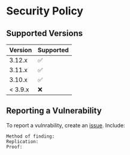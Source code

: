 # Security Policy

## Supported Versions

| Version | Supported          |
| ------- | ------------------ |
| 3.12.x  | ✅|
| 3.11.x  | ✅|
| 3.10.x   | ✅|
| < 3.9.x   | ❌|

## Reporting a Vulnerability

To report a vulnrability, create an [issue](https://github.com/How2PlayGithub/python-basics/issues). Include:
```
Method of finding:
Replication:
Proof:
```
